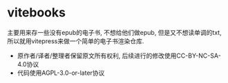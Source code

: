 # vitebooks

主要用来存一些没有epub的电子书, 不想给他们做epub, 但是又不想读单调的txt, 所以就用vitepress来做一个简单的电子书渲染仓库.

+ 原作者/译者/整理者保留原文所有权利, 后续进行的修改使用CC-BY-NC-SA-4.0协议
+ 代码使用AGPL-3.0-or-later协议
